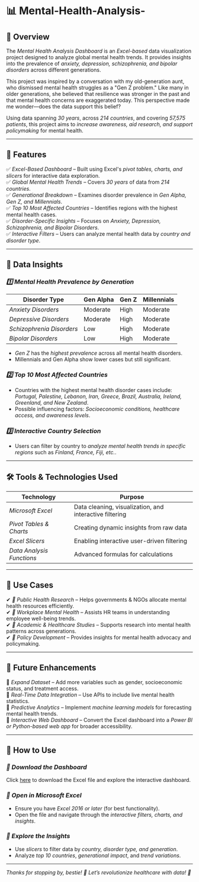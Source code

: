 # 📊  Mental-Health-Analysis- 

## 📝 Overview  
The *Mental Health Analysis Dashboard* is an *Excel-based* data visualization project designed to analyze global mental health trends. It provides insights into the prevalence of *anxiety, depression, schizophrenia, and bipolar disorders* across different generations.  

This project was inspired by a conversation with my old-generation aunt, who dismissed mental health struggles as a "Gen Z problem." Like many in older generations, she believed that resilience was stronger in the past and that mental health concerns are exaggerated today. This perspective made me wonder—does the data support this belief? 

Using data spanning *30 years*, across *214 countries*, and covering *57,575 patients*, this project aims to *increase awareness, aid research, and support policymaking* for mental health.  

---

## 🚀 Features  
✅ *Excel-Based Dashboard* – Built using Excel's *pivot tables, charts, and slicers* for interactive data exploration.  
✅ *Global Mental Health Trends* – Covers *30 years* of data from *214 countries*.  
✅ *Generational Breakdown* – Examines disorder prevalence in *Gen Alpha, Gen Z, and Millennials*.  
✅ *Top 10 Most Affected Countries* – Identifies regions with the highest mental health cases.  
✅ *Disorder-Specific Insights* – Focuses on *Anxiety, Depression, Schizophrenia, and Bipolar Disorders*.  
✅ *Interactive Filters* – Users can analyze mental health data by *country and disorder type*.  

---

## 🔎 Data Insights  
### *1️⃣ Mental Health Prevalence by Generation*  
| Disorder Type         | Gen Alpha | Gen Z | Millennials |
|----------------------|----------|------|------------|
| *Anxiety Disorders*   | Moderate | High | Moderate |
| *Depressive Disorders* | Moderate | High | Moderate |
| *Schizophrenia Disorders* | Low  | High | Moderate |
| *Bipolar Disorders*   | Low  | High | Moderate |

- *Gen Z* has the *highest prevalence* across all mental health disorders.  
- Millennials and Gen Alpha show lower cases but still significant.  

### *2️⃣ Top 10 Most Affected Countries*  
- Countries with the highest mental health disorder cases include:  
  *Portugal, Palestine, Lebanon, Iran, Greece, Brazil, Australia, Ireland, Greenland, and New Zealand*.  
- Possible influencing factors: *Socioeconomic conditions, healthcare access, and awareness levels*.  

### *3️⃣ Interactive Country Selection*  
- Users can filter by country to *analyze mental health trends in specific regions* such as *Finland, France, Fiji, etc.*.  

---

## 🛠 Tools & Technologies Used  
| Technology | Purpose |
|------------|---------|
| *Microsoft Excel* | Data cleaning, visualization, and interactive filtering |
| *Pivot Tables & Charts* | Creating dynamic insights from raw data |
| *Excel Slicers* | Enabling interactive user-driven filtering |
| *Data Analysis Functions* | Advanced formulas for calculations |

---

## 🎯 Use Cases  
✔ *📌 Public Health Research* – Helps governments & NGOs allocate mental health resources efficiently.  
✔ *🏢 Workplace Mental Health* – Assists HR teams in understanding employee well-being trends.  
✔ *🔬 Academic & Healthcare Studies* – Supports research into mental health patterns across generations.  
✔ *📜 Policy Development* – Provides insights for mental health advocacy and policymaking.  

---

## 📅 Future Enhancements  
🔹 *Expand Dataset* – Add more variables such as gender, socioeconomic status, and treatment access.  
🔹 *Real-Time Data Integration* – Use APIs to include live mental health statistics.  
🔹 *Predictive Analytics* – Implement *machine learning models* for forecasting mental health trends.  
🔹 *Interactive Web Dashboard* – Convert the Excel dashboard into a *Power BI or Python-based web app* for broader accessibility.  

---
## 📌 How to Use  
### *⿡ Download the Dashboard*  
Click [here](https://1drv.ms/x/c/0fe259e2620a2bd4/EewlegJwgHdFj4_ZYRSDgFIBBnNY06uCUrZbWa7U-51PFg?e=14rvQw) to download the Excel file and explore the interactive dashboard.  

### *⿢ Open in Microsoft Excel*  
- Ensure you have *Excel 2016 or later* (for best functionality).  
- Open the file and navigate through the *interactive filters, charts, and insights*.  

### *⿣ Explore the Insights*  
- Use *slicers* to filter data by *country, disorder type, and generation*.  
- Analyze *top 10 countries*, *generational impact*, and *trend variations*.

---
*Thanks for stopping by, bestie! 💖 Let’s revolutionize healthcare with data! 🚀*
